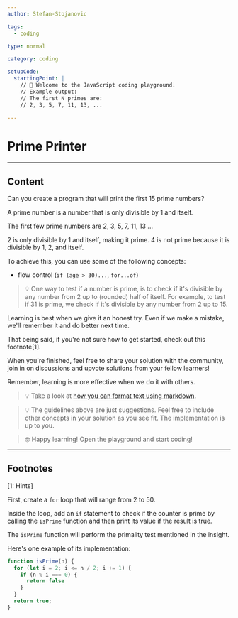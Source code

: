 ```yaml
---
author: Stefan-Stojanovic

tags:
  - coding

type: normal

category: coding

setupCode:
  startingPoint: |
    // 👋 Welcome to the JavaScript coding playground.
    // Example output:
    // The first N primes are:
    // 2, 3, 5, 7, 11, 13, ...
    
---
```


# Prime Printer

---

## Content

Can you create a program that will print the first 15 prime numbers?

A prime number is a number that is only divisible by 1 and itself.

The first few prime numbers are 2, 3, 5, 7, 11, 13 ...

2 is only divisible by 1 and itself, making it prime. 4 is not prime because it is divisible by 1, 2, and itself.

To achieve this, you can use some of the following concepts:
- flow control (`if (age > 30)...`, `for...of`)

> 💡 One way to test if a number is prime, is to check if it's divisible by any number from 2 up to (rounded) half of itself. For example, to test if 31 is prime, we check if it's divisible by any number from 2 up to 15.

Learning is best when we give it an honest try. Even if we make a mistake, we'll remember it and do better next time.

That being said, if you're not sure how to get started, check out this footnote[1]. 

When you're finished, feel free to share your solution with the community, join in on discussions and upvote solutions from your fellow learners!

Remember, learning is more effective when we do it with others.

> 💡 Take a look at [how you can format text using markdown](https://www.enki.com/glossary/general/markdown-formatting).

> 💡 The guidelines above are just suggestions. Feel free to include other concepts in your solution as you see fit. The implementation is up to you.

> 🤓 Happy learning! Open the playground and start coding!


---

## Footnotes

[1: Hints]

First, create a `for` loop that will range from 2 to 50. 

Inside the loop, add an `if` statement to check if the counter is prime by calling the `isPrime` function and then print its value if the result is true.

The `isPrime` function will perform the primality test mentioned in the insight.

Here's one example of its implementation:

```javascript
function isPrime(n) {
  for (let i = 2; i <= n / 2; i += 1) {
    if (n % i === 0) {
      return false
    }
  }
  return true;
}
```
